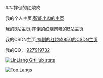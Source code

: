

###摔倒的红烧肉

我的个人主页,[智能小肉的主页](https://www.xiaorouy.cn)

我的B站主页,[摔倒的红烧肉哇的B站主页](https://space.bilibili.com/584706502)

我的CSDN主页,[摔倒的红烧肉850的CSDN主页](https://blog.csdn.net/weixin_56017333)

我的QQ， [927919732](http://wpa.qq.com/msgrd?v=3&uin=927919732&site=qq&menu=yes)

[![LinLiang GitHub stats](https://github-readme-stats.vercel.app/api?username=LinLiang66&count_private=true)](https://www.xiaorouy.cn)

[![Top Langs](https://github-readme-stats.vercel.app/api/top-langs/?username=LinLiang66)](https://www.xiaorouy.cn)


